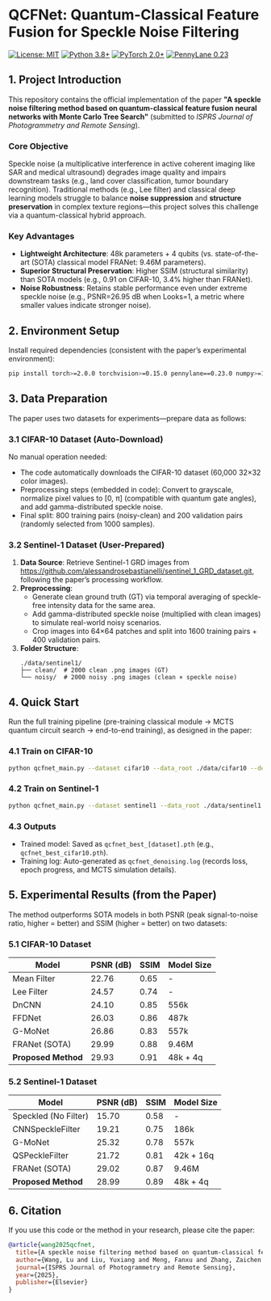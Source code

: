 # QCFNet: Quantum-Classical Feature Fusion for Speckle Noise Filtering
[![License: MIT](https://img.shields.io/badge/License-MIT-yellow.svg)](https://opensource.org/licenses/MIT)
[![Python 3.8+](https://img.shields.io/badge/Python-3.8+-blue.svg)]()
[![PyTorch 2.0+](https://img.shields.io/badge/PyTorch-2.0+-orange.svg)]()
[![PennyLane 0.23](https://img.shields.io/badge/PennyLane-0.23-purple.svg)]()


## 1. Project Introduction
This repository contains the official implementation of the paper **"A speckle noise filtering method based on quantum-classical feature fusion neural networks with Monte Carlo Tree Search"** (submitted to *ISPRS Journal of Photogrammetry and Remote Sensing*).  

### Core Objective
Speckle noise (a multiplicative interference in active coherent imaging like SAR and medical ultrasound) degrades image quality and impairs downstream tasks (e.g., land cover classification, tumor boundary recognition). Traditional methods (e.g., Lee filter) and classical deep learning models struggle to balance **noise suppression** and **structure preservation** in complex texture regions—this project solves this challenge via a quantum-classical hybrid approach.

### Key Advantages
- **Lightweight Architecture**: 48k parameters + 4 qubits (vs. state-of-the-art (SOTA) classical model FRANet: 9.46M parameters).
- **Superior Structural Preservation**: Higher SSIM (structural similarity) than SOTA models (e.g., 0.91 on CIFAR-10, 3.4% higher than FRANet).
- **Noise Robustness**: Retains stable performance even under extreme speckle noise (e.g., PSNR=26.95 dB when Looks=1, a metric where smaller values indicate stronger noise).


## 2. Environment Setup
Install required dependencies (consistent with the paper’s experimental environment):
```bash
pip install torch>=2.0.0 torchvision>=0.15.0 pennylane==0.23.0 numpy>=1.24.0 scikit-image>=0.21.0
```


## 3. Data Preparation
The paper uses two datasets for experiments—prepare data as follows:

### 3.1 CIFAR-10 Dataset (Auto-Download)
No manual operation needed:
- The code automatically downloads the CIFAR-10 dataset (60,000 32×32 color images).
- Preprocessing steps (embedded in code): Convert to grayscale, normalize pixel values to [0, π] (compatible with quantum gate angles), and add gamma-distributed speckle noise.
- Final split: 800 training pairs (noisy-clean) and 200 validation pairs (randomly selected from 1000 samples).

### 3.2 Sentinel-1 Dataset (User-Prepared)
1. **Data Source**: Retrieve Sentinel-1 GRD images from https://github.com/alessandrosebastianelli/sentinel_1_GRD_dataset.git, following the paper’s processing workflow.
2. **Preprocessing**:
   - Generate clean ground truth (GT) via temporal averaging of speckle-free intensity data for the same area.
   - Add gamma-distributed speckle noise (multiplied with clean images) to simulate real-world noisy scenarios.
   - Crop images into 64×64 patches and split into 1600 training pairs + 400 validation pairs.
3. **Folder Structure**:
   ```
   ./data/sentinel1/
   ├── clean/  # 2000 clean .png images (GT)
   └── noisy/  # 2000 noisy .png images (clean × speckle noise)
   ```


## 4. Quick Start
Run the full training pipeline (pre-training classical module → MCTS quantum circuit search → end-to-end training), as designed in the paper:

### 4.1 Train on CIFAR-10
```bash
python qcfnet_main.py --dataset cifar10 --data_root ./data/cifar10 --device cuda
```

### 4.2 Train on Sentinel-1
```bash
python qcfnet_main.py --dataset sentinel1 --data_root ./data/sentinel1 --device cuda
```

### 4.3 Outputs
- Trained model: Saved as `qcfnet_best_[dataset].pth` (e.g., `qcfnet_best_cifar10.pth`).
- Training log: Auto-generated as `qcfnet_denoising.log` (records loss, epoch progress, and MCTS simulation details).


## 5. Experimental Results (from the Paper)
The method outperforms SOTA models in both PSNR (peak signal-to-noise ratio, higher = better) and SSIM (higher = better) on two datasets:

### 5.1 CIFAR-10 Dataset
| Model               | PSNR (dB) | SSIM  | Model Size       |
|---------------------|-----------|-------|------------------|
| Mean Filter         | 22.76     | 0.65  | -                |
| Lee Filter          | 24.57     | 0.74  | -                |
| DnCNN               | 24.10     | 0.85  | 556k             |
| FFDNet              | 26.03     | 0.86  | 487k             |
| G-MoNet             | 26.86     | 0.83  | 557k             |
| FRANet (SOTA)       | 29.99     | 0.88  | 9.46M            |
| **Proposed Method** | 29.93     | 0.91  | 48k + 4q         |

### 5.2 Sentinel-1 Dataset
| Model               | PSNR (dB) | SSIM  | Model Size       |
|---------------------|-----------|-------|------------------|
| Speckled (No Filter)| 15.70     | 0.58  | -                |
| CNNSpeckleFilter    | 19.21     | 0.75  | 186k             |
| G-MoNet             | 25.32     | 0.78  | 557k             |
| QSPeckleFilter      | 21.72     | 0.81  | 42k + 16q        |
| FRANet (SOTA)       | 29.02     | 0.87  | 9.46M            |
| **Proposed Method** | 28.99     | 0.89  | 48k + 4q         |


## 6. Citation
If you use this code or the method in your research, please cite the paper:
```bibtex
@article{wang2025qcfnet,
  title={A speckle noise filtering method based on quantum-classical feature fusion neural networks with Monte Carlo Tree Search},
  author={Wang, Lu and Liu, Yuxiang and Meng, Fanxu and Zhang, Zaichen and Yu, Xutao},
  journal={ISPRS Journal of Photogrammetry and Remote Sensing},
  year={2025},
  publisher={Elsevier}
}
```


